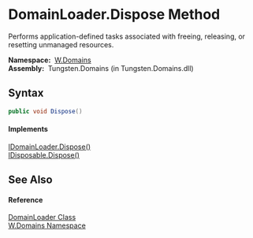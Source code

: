 DomainLoader.Dispose Method
===========================
  Performs application-defined tasks associated with freeing, releasing, or resetting unmanaged resources.

  **Namespace:**  [W.Domains][1]  
  **Assembly:**  Tungsten.Domains (in Tungsten.Domains.dll)

Syntax
------

```csharp
public void Dispose()
```

#### Implements
[IDomainLoader.Dispose()][2]  
[IDisposable.Dispose()][3]  


See Also
--------

#### Reference
[DomainLoader Class][4]  
[W.Domains Namespace][1]  

[1]: ../README.md
[2]: ../IDomainLoader/Dispose.md
[3]: http://msdn.microsoft.com/en-us/library/es4s3w1d
[4]: README.md
[5]: ../../_icons/Help.png